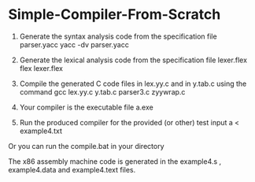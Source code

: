 # Simple-Compiler-From-Scratch
1. Generate the syntax analysis code from the specification file parser.yacc
    yacc -dv parser.yacc

2. Generate the lexical analysis code from the specification file lexer.flex
    flex lexer.flex

3. Compile the generated C code files in lex.yy.c and in y.tab.c using the command
    gcc lex.yy.c y.tab.c parser3.c zyywrap.c

4.  Your compiler is the executable file a.exe

5. Run the produced compiler for the provided (or other) test input
		a < example4.txt

Or you can run the compile.bat in your directory 

The x86 assembly machine code is generated in the example4.s , example4.data and example4.text 
files.
